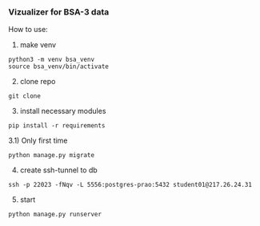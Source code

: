 ### Vizualizer for BSA-3 data

How to use:
1) make venv
```
python3 -m venv bsa_venv
source bsa_venv/bin/activate
```

2) clone repo
```
git clone
```

3) install necessary modules
```
pip install -r requirements
```

3.1) Only first time
```
python manage.py migrate
```

4) create ssh-tunnel to db
```
ssh -p 22023 -fNqv -L 5556:postgres-prao:5432 student01@217.26.24.31
```

5) start
```
python manage.py runserver
```
